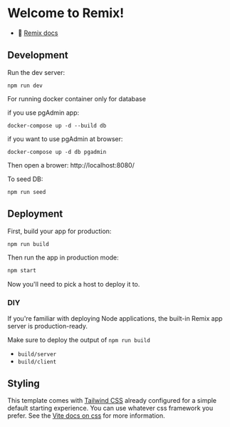 # Welcome to Remix!

- 📖 [Remix docs](https://remix.run/docs)

## Development

Run the dev server:

```shellscript
npm run dev
```

For running docker container only for database

if you use pgAdmin app:

```shellscript
docker-compose up -d --build db
```

if you want to use pgAdmin at browser:

```shellscript
docker-compose up -d db pgadmin
```

Then open a brower: http://localhost:8080/

To seed DB:

```shellscript
npm run seed
```

## Deployment

First, build your app for production:

```sh
npm run build
```

Then run the app in production mode:

```sh
npm start
```

Now you'll need to pick a host to deploy it to.

### DIY

If you're familiar with deploying Node applications, the built-in Remix app
server is production-ready.

Make sure to deploy the output of `npm run build`

- `build/server`
- `build/client`

## Styling

This template comes with [Tailwind CSS](https://tailwindcss.com/) already
configured for a simple default starting experience. You can use whatever css
framework you prefer. See the
[Vite docs on css](https://vitejs.dev/guide/features.html#css) for more
information.
